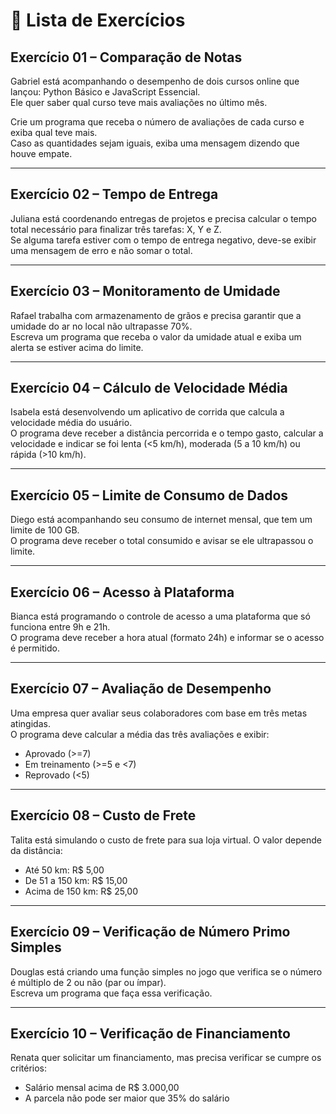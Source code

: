 # 🐍 Lista de Exercícios 

## Exercício 01 – Comparação de Notas

Gabriel está acompanhando o desempenho de dois cursos online que lançou: Python Básico e JavaScript Essencial.  
Ele quer saber qual curso teve mais avaliações no último mês.  

Crie um programa que receba o número de avaliações de cada curso e exiba qual teve mais.  
Caso as quantidades sejam iguais, exiba uma mensagem dizendo que houve empate.


---

## Exercício 02 – Tempo de Entrega

Juliana está coordenando entregas de projetos e precisa calcular o tempo total necessário para finalizar três tarefas: X, Y e Z.  
Se alguma tarefa estiver com o tempo de entrega negativo, deve-se exibir uma mensagem de erro e não somar o total.


---

## Exercício 03 – Monitoramento de Umidade

Rafael trabalha com armazenamento de grãos e precisa garantir que a umidade do ar no local não ultrapasse 70%.  
Escreva um programa que receba o valor da umidade atual e exiba um alerta se estiver acima do limite.


---

## Exercício 04 – Cálculo de Velocidade Média

Isabela está desenvolvendo um aplicativo de corrida que calcula a velocidade média do usuário.  
O programa deve receber a distância percorrida e o tempo gasto, calcular a velocidade e indicar se foi lenta (<5 km/h), moderada (5 a 10 km/h) ou rápida (>10 km/h).


---

## Exercício 05 – Limite de Consumo de Dados

Diego está acompanhando seu consumo de internet mensal, que tem um limite de 100 GB.  
O programa deve receber o total consumido e avisar se ele ultrapassou o limite.

---

## Exercício 06 – Acesso à Plataforma

Bianca está programando o controle de acesso a uma plataforma que só funciona entre 9h e 21h.  
O programa deve receber a hora atual (formato 24h) e informar se o acesso é permitido.

---

## Exercício 07 – Avaliação de Desempenho

Uma empresa quer avaliar seus colaboradores com base em três metas atingidas.  
O programa deve calcular a média das três avaliações e exibir:  
- Aprovado (>=7)  
- Em treinamento (>=5 e <7)  
- Reprovado (<5)

---

## Exercício 08 – Custo de Frete

Talita está simulando o custo de frete para sua loja virtual. O valor depende da distância:  
- Até 50 km: R$ 5,00  
- De 51 a 150 km: R$ 15,00  
- Acima de 150 km: R$ 25,00

---

## Exercício 09 – Verificação de Número Primo Simples

Douglas está criando uma função simples no jogo que verifica se o número é múltiplo de 2 ou não (par ou ímpar).  
Escreva um programa que faça essa verificação.

---

## Exercício 10 – Verificação de Financiamento

Renata quer solicitar um financiamento, mas precisa verificar se cumpre os critérios:
- Salário mensal acima de R$ 3.000,00  
- A parcela não pode ser maior que 35% do salário

